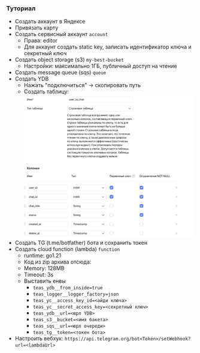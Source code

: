 ### Туториал
- Создать аккаунт в Яндексе
- Привязать карту
- Создать сервисный аккаунт `account`
    - Права: editor
    - Для аккаунт создать static key, записать идентификатор ключа и секретный ключ
- Создать object storage  (s3) `my-best-bucket`
    - Настройки: максимально 1ГБ, публичный доступ на чтение
- Создать message queue (sqs) `queue`
- Создать YDB
    - Нажать "подключиться" -> скопировать путь
    - Создать таблицу: ![ydb](ydb.png)
- Создать TG (t.me/botfather) бота и сохранить токен
- Создать cloud function (lambda) `function`
  - runtime: go1.21
  - Код из zip архива отсюда: 
  - Memory: 128MB
  - Timeout: 3s
  - Выставить енвы
      - `teas_ydb__from_inside=true`
      - `teas_logger__logger_factory=json`
      - `teas_yc__access_key_id=<айди ключа>`
      - `teas_yc__secret_access_key=<секретный ключ>`
      - `teas_ydb__url=<юрл YDB>`
      - `teas_s3__bucket=<имя бакета>`
      - `teas_sqs__url=<юрл очереди>`
      - `teas_tg__token=<токен бота>`
- Настроить вебхук: `https://api.telegram.org/bot<Token>/setWebhook?url=<lambdaUrl>`